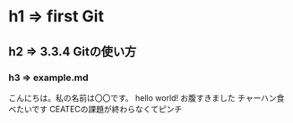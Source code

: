 # h1 => first Git
## h2 => 3.3.4 Gitの使い方
### h3 => example.md

こんにちは。私の名前は〇〇です。
hello world!
お腹すきました
チャーハン食べたいです
CEATECの課題が終わらなくてピンチ
